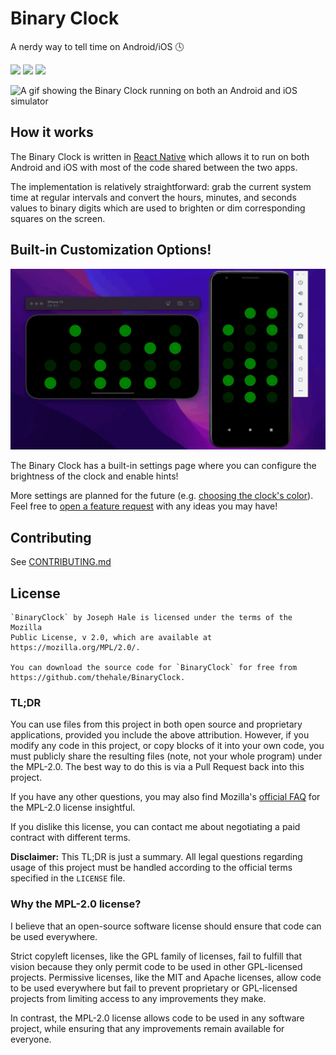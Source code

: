 # Binary Clock

A nerdy way to tell time on Android/iOS 🕓

<!-- BADGES -->
[![](https://badgen.net/github/license/thehale/BinaryClock)](https://github.com/thehale/BinaryClock/blob/master/LICENSE)
[![](https://badgen.net/badge/icon/Sponsor/pink?icon=github&label)](https://github.com/sponsors/thehale)
[![](https://badgen.net/badge/icon/Follow%20@jhaledev/1DA1F2?icon=twitter&label)](https://twitter.com/intent/user?screen_name=jhaledev)

![A gif showing the Binary Clock running on both an Android and iOS
simulator](./docs/binary_clock_demo.gif)

## How it works

The Binary Clock is written in [React Native](https://reactnative.dev)
which allows it to run on both Android and iOS with most of the code
shared between the two apps.

The implementation is relatively straightforward: grab the current
system time at regular intervals and convert the hours, minutes, and
seconds values to binary digits which are used to brighten or dim
corresponding squares on the screen.

## Built-in Customization Options!

![A gif showing the settings menu of the Binary Clock](./docs/binary_clock_settings_demo.gif)

The Binary Clock has a built-in settings page where you can configure the brightness of the clock and enable hints!

More settings are planned for the future (e.g. [choosing the clock's
color](https://github.com/thehale/BinaryClock/issues/3)). Feel free
to [open a feature
request](https://github.com/thehale/BinaryClock/issues/new/choose)
with any ideas you may have!

## Contributing

See [CONTRIBUTING.md](CONTRIBUTING.md)

## License

```
`BinaryClock` by Joseph Hale is licensed under the terms of the Mozilla
Public License, v 2.0, which are available at https://mozilla.org/MPL/2.0/.

You can download the source code for `BinaryClock` for free from
https://github.com/thehale/BinaryClock.
```

### TL;DR

You can use files from this project in both open source and proprietary
applications, provided you include the above attribution. However, if
you modify any code in this project, or copy blocks of it into your own
code, you must publicly share the resulting files (note, not your whole
program) under the MPL-2.0. The best way to do this is via a Pull
Request back into this project.

If you have any other questions, you may also find Mozilla's [official
FAQ](https://www.mozilla.org/en-US/MPL/2.0/FAQ/) for the MPL-2.0
license insightful.

If you dislike this license, you can contact me about negotiating a
paid contract with different terms.

**Disclaimer:** This TL;DR is just a summary. All legal questions
regarding usage of this project must be handled according to the
official terms specified in the `LICENSE` file.

### Why the MPL-2.0 license?

I believe that an open-source software license should ensure that code
can be used everywhere.

Strict copyleft licenses, like the GPL family of licenses, fail to
fulfill that vision because they only permit code to be used in other
GPL-licensed projects. Permissive licenses, like the MIT and Apache
licenses, allow code to be used everywhere but fail to prevent
proprietary or GPL-licensed projects from limiting access to any
improvements they make.

In contrast, the MPL-2.0 license allows code to be used in any software
project, while ensuring that any improvements remain available for
everyone.
